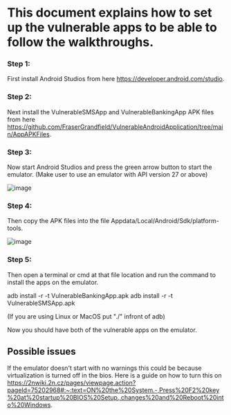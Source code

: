 # This document explains how to set up the vulnerable apps to be able to follow the walkthroughs.

### Step 1:
First install Android Studios from here https://developer.android.com/studio.


### Step 2:
Next install the VulnerableSMSApp and VulnerableBankingApp APK files from here https://github.com/FraserGrandfield/VulnerableAndroidApplication/tree/main/AppAPKFiles.


### Step 3:
Now start Android Studios and press the green arrow button to start the emulator. (Make user to use an emulator with API version 27 or above)


![image](https://user-images.githubusercontent.com/45278231/111658585-64f5a900-8804-11eb-859b-62129339cf7a.png)


### Step 4:
Then copy the APK files into the file Appdata/Local/Android/Sdk/platform-tools.


![image](https://user-images.githubusercontent.com/45278231/111658795-95d5de00-8804-11eb-90bf-74377fdad6a2.png)


### Step 5:
Then open a terminal or cmd at that file location and run the command to install the apps on the emulator.


adb install -r -t VulnerableBankingApp.apk
adb install -r -t VulnerableSMSApp.apk


(If you are using Linux or MacOS put "./" infront of adb)


Now you should have both of the vulnerable apps on the emulator.


## Possible issues
If the emulator doesn't start with no warnings this could be because virtualization is turned off in the bios. Here is a guide on how to turn this on https://2nwiki.2n.cz/pages/viewpage.action?pageId=75202968#:~:text=ON%20the%20System.-,Press%20F2%20key%20at%20startup%20BIOS%20Setup.,changes%20and%20Reboot%20into%20Windows.
